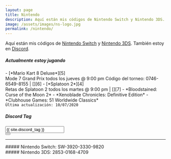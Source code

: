 ```yaml
---
layout: page
title: Nintendo
description: Aquí están mis códigos de Nintendo Switch y Nintendo 3DS. También estoy en Discord.
image: /assets/images/ns-logo.jpg
permalink: /nintendo/
---
```


Aquí están mis códigos de [<i class="fas fa-link"></i> Nintendo Switch][1] y [<i class="fas fa-link"></i> Nintendo 3DS][2]. También estoy en [<i class="fas fa-link"></i> Discord][3].

<div class="row">
<div class="col-12 col-md-7 my-auto">

<div class="card text-center">
<div class="card-header">
<h5 class="card-title"><i class="fas fa-gamepad"></i> Actualmente estoy jugando</h5>
</div>
<div class="card-body text-left">
- [*Mario Kart 8 Deluxe*][5]<br>
Mode 7 Grand Prix todos los jueves @ 9:00 pm
Código del torneo: 0746-6549-8155 | [<i class="fab fa-discord"></i>][6]
- [*Splatoon 2*][4]<br>
Retas de Splatoon 2 todos los martes @ 9:00 pm | [<i class="fab fa-discord"></i>][7]
- *Bloodstained: Curse of the Moon 2*
- *Xenoblade Chronicles: Definitive Edition*
- *Clubhouse Games: 51 Worldwide Classics*
</div>
<div class="card-footer text-muted">
<code>Última actualización: 10/07/2020</code>
</div>
</div>

</div>

<div class="col-12 col-md-5 my-auto">

<div class="card text-center" id="discord-tag">
<div class="card-header">
<h5 class="card-title"><i class="fab fa-discord"></i> Discord Tag</h5>
</div>
<div class="card-body">
<div class="input-group justify-content-center">
<input type="text" class="form-control" id="discord-tag-value" value="{{ site.discord_tag }}" aria-label="" aria-describedby readonly>
<div class="input-group-append">
<button class="btn btn-outline-secondary" type="button" data-clipboard-target="#discord-tag-value" data-toggle="tooltip" data-placement="top" title="Copiar al portapapeles"><i class="fas fa-clipboard"></i></button>
</div>
</div>
</div>
</div>

---

<div class="card text-center" id="nintendo-switch">
<div class="card-body">
##### <i class="fab fa-nintendo-switch"></i> Nintendo Switch: SW-3920-3330-9820
</div>
</div>

<div class="card text-center mb-3" id="nintendo-3ds">
<div class="card-body">
##### Nintendo 3DS: 2853-0168-4709
</div>
</div>

</div>
</div>

<script src="https://cdn.jsdelivr.net/npm/@widgetbot/crate@3" async defer>
  new Crate({
    server: '478777821087662092',
    channel: '478782494666129419',
    shard: 'https://e.widgetbot.io'
  })
</script>

[1]: #nintendo-switch
[2]: #nintendo-3ds
[3]: #discord-tag
[4]: /mode-7/splatoon/
[5]: /mode-7/mario-kart/
[6]: https://discord.gg/U77J5c6
[7]: https://discord.gg/NUSDKeJ
